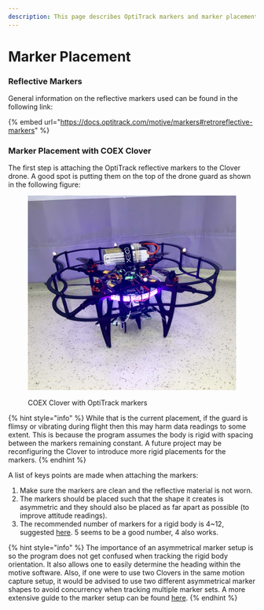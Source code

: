 ```yaml
---
description: This page describes OptiTrack markers and marker placement.
---
```


# Marker Placement

### Reflective Markers

General information on the reflective markers used can be found in the following link:

{% embed url="https://docs.optitrack.com/motive/markers#retroreflective-markers" %}

### Marker Placement with COEX Clover

The first step is attaching the OptiTrack reflective markers to the Clover drone. A good spot is putting them on the top of the drone guard as shown in the following figure:

<figure><img src="../../.gitbook/assets/D8A8E9E8-115E-4044-B518-8269EC2EEC06.jpeg" alt=""><figcaption><p>COEX Clover with OptiTrack markers</p></figcaption></figure>

{% hint style="info" %}
While that is the current placement, if the guard is flimsy or vibrating during flight then this may harm data readings to some extent. This is because the program assumes the body is rigid with spacing between the markers remaining constant. A future project may be reconfiguring the Clover to introduce more rigid placements for the markers.
{% endhint %}

A list of keys points are made when attaching the markers:

1. Make sure the markers are clean and the reflective material is not worn.
2. The markers should be placed such that the shape it creates is asymmetric and they should also be placed as far apart as possible (to improve attitude readings).
3. The recommended number of markers for a rigid body is 4\~12, suggested [here](https://v30.wiki.optitrack.com/index.php?title=Rigid\_Body\_Tracking). 5 seems to be a good number, 4 also works.

{% hint style="info" %}
The importance of an asymmetrical marker setup is so the program does not get confused when tracking the rigid body orientation. It also allows one to easily determine the heading within the motive software. Also, if one were to use two Clovers in the same motion capture setup, it would be advised to use two different asymmetrical marker shapes to avoid concurrency when tracking multiple marker sets. A more extensive guide to the marker setup can be found [here](https://v30.wiki.optitrack.com/index.php?title=Markers).
{% endhint %}

